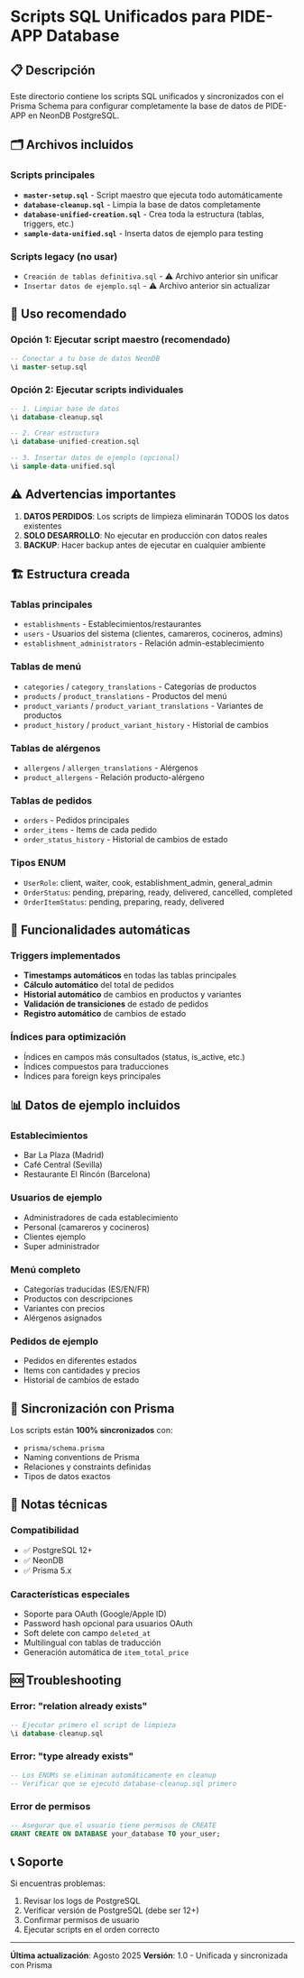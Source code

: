 # Scripts SQL Unificados para PIDE-APP Database

## 📋 Descripción

Este directorio contiene los scripts SQL unificados y sincronizados con el Prisma Schema para configurar completamente la base de datos de PIDE-APP en NeonDB PostgreSQL.

## 🗂️ Archivos incluidos

### Scripts principales

- **`master-setup.sql`** - Script maestro que ejecuta todo automáticamente
- **`database-cleanup.sql`** - Limpia la base de datos completamente
- **`database-unified-creation.sql`** - Crea toda la estructura (tablas, triggers, etc.)
- **`sample-data-unified.sql`** - Inserta datos de ejemplo para testing

### Scripts legacy (no usar)

- `Creación de tablas definitiva.sql` - ⚠️ Archivo anterior sin unificar
- `Insertar datos de ejemplo.sql` - ⚠️ Archivo anterior sin actualizar

## 🚀 Uso recomendado

### Opción 1: Ejecutar script maestro (recomendado)

```sql
-- Conectar a tu base de datos NeonDB
\i master-setup.sql
```

### Opción 2: Ejecutar scripts individuales

```sql
-- 1. Limpiar base de datos
\i database-cleanup.sql

-- 2. Crear estructura
\i database-unified-creation.sql

-- 3. Insertar datos de ejemplo (opcional)
\i sample-data-unified.sql
```

## ⚠️ Advertencias importantes

1. **DATOS PERDIDOS**: Los scripts de limpieza eliminarán TODOS los datos existentes
2. **SOLO DESARROLLO**: No ejecutar en producción con datos reales
3. **BACKUP**: Hacer backup antes de ejecutar en cualquier ambiente

## 🏗️ Estructura creada

### Tablas principales

- `establishments` - Establecimientos/restaurantes
- `users` - Usuarios del sistema (clientes, camareros, cocineros, admins)
- `establishment_administrators` - Relación admin-establecimiento

### Tablas de menú

- `categories` / `category_translations` - Categorías de productos
- `products` / `product_translations` - Productos del menú
- `product_variants` / `product_variant_translations` - Variantes de productos
- `product_history` / `product_variant_history` - Historial de cambios

### Tablas de alérgenos

- `allergens` / `allergen_translations` - Alérgenos
- `product_allergens` - Relación producto-alérgeno

### Tablas de pedidos

- `orders` - Pedidos principales
- `order_items` - Items de cada pedido
- `order_status_history` - Historial de cambios de estado

### Tipos ENUM

- `UserRole`: client, waiter, cook, establishment_admin, general_admin
- `OrderStatus`: pending, preparing, ready, delivered, cancelled, completed
- `OrderItemStatus`: pending, preparing, ready, delivered

## 🔧 Funcionalidades automáticas

### Triggers implementados

- **Timestamps automáticos** en todas las tablas principales
- **Cálculo automático** del total de pedidos
- **Historial automático** de cambios en productos y variantes
- **Validación de transiciones** de estado de pedidos
- **Registro automático** de cambios de estado

### Índices para optimización

- Índices en campos más consultados (status, is_active, etc.)
- Índices compuestos para traducciones
- Índices para foreign keys principales

## 📊 Datos de ejemplo incluidos

### Establecimientos

- Bar La Plaza (Madrid)
- Café Central (Sevilla)
- Restaurante El Rincón (Barcelona)

### Usuarios de ejemplo

- Administradores de cada establecimiento
- Personal (camareros y cocineros)
- Clientes ejemplo
- Super administrador

### Menú completo

- Categorías traducidas (ES/EN/FR)
- Productos con descripciones
- Variantes con precios
- Alérgenos asignados

### Pedidos de ejemplo

- Pedidos en diferentes estados
- Items con cantidades y precios
- Historial de cambios de estado

## 🔄 Sincronización con Prisma

Los scripts están **100% sincronizados** con:

- `prisma/schema.prisma`
- Naming conventions de Prisma
- Relaciones y constraints definidas
- Tipos de datos exactos

## 📝 Notas técnicas

### Compatibilidad

- ✅ PostgreSQL 12+
- ✅ NeonDB
- ✅ Prisma 5.x

### Características especiales

- Soporte para OAuth (Google/Apple ID)
- Password hash opcional para usuarios OAuth
- Soft delete con campo `deleted_at`
- Multilingual con tablas de traducción
- Generación automática de `item_total_price`

## 🆘 Troubleshooting

### Error: "relation already exists"

```sql
-- Ejecutar primero el script de limpieza
\i database-cleanup.sql
```

### Error: "type already exists"

```sql
-- Los ENUMs se eliminan automáticamente en cleanup
-- Verificar que se ejecutó database-cleanup.sql primero
```

### Error de permisos

```sql
-- Asegurar que el usuario tiene permisos de CREATE
GRANT CREATE ON DATABASE your_database TO your_user;
```

## 📞 Soporte

Si encuentras problemas:

1. Revisar los logs de PostgreSQL
2. Verificar versión de PostgreSQL (debe ser 12+)
3. Confirmar permisos de usuario
4. Ejecutar scripts en el orden correcto

---

**Última actualización**: Agosto 2025
**Versión**: 1.0 - Unificada y sincronizada con Prisma
